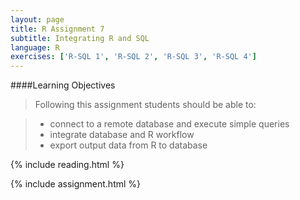 ```yaml
---
layout: page
title: R Assignment 7
subtitle: Integrating R and SQL
language: R
exercises: ['R-SQL 1', 'R-SQL 2', 'R-SQL 3', 'R-SQL 4']
---
```


####Learning Objectives

> Following this assignment students should be able to:

> - connect to a remote database and execute simple queries
> - integrate database and R workflow
> - export output data from R to database

{% include reading.html %}

{% include assignment.html %}
